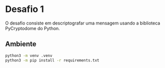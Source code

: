 # Desafio 1

O desafio consiste em descriptografar uma mensagem usando a biblioteca PyCryptodome do Python.

## Ambiente

```sh
python3 -m venv .venv
python3 -m pip install -r requirements.txt
```
